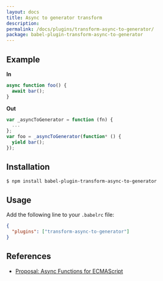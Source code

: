```yaml
---
layout: docs
title: Async to generator transform
description:
permalink: /docs/plugins/transform-async-to-generator/
package: babel-plugin-transform-async-to-generator
---
```


## Example

**In**

```javascript
async function foo() {
  await bar();
}
```

**Out**

```javascript
var _asyncToGenerator = function (fn) {
  ...
};
var foo = _asyncToGenerator(function* () {
  yield bar();
});
```

## Installation

```sh
$ npm install babel-plugin-transform-async-to-generator
```

## Usage

Add the following line to your `.babelrc` file:

```json
{
  "plugins": ["transform-async-to-generator"]
}
```

## References

* [Proposal: Async Functions for ECMAScript](https://github.com/tc39/ecmascript-asyncawait)
